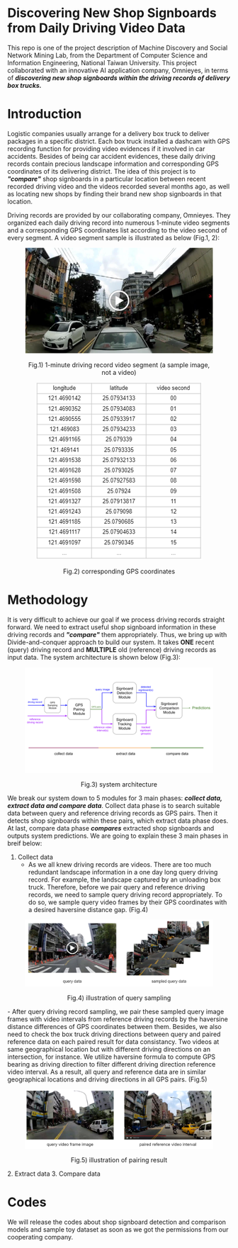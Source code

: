 # Discovering New Shop Signboards from Daily Driving Video Data
This repo is one of the project description of Machine Discovery and Social Network Mining Lab, from the Department of Computer Science and Information Engineering, National Taiwan University. This project collaborated with an innovative AI application company, Omnieyes, in terms of ***discovering new shop signboards within the driving records of delivery box trucks.***

# Introduction
Logistic companies usually arrange for a delivery box truck to deliver packages in a specific district. Each box truck installed a dashcam with GPS recording function for providing video evidences if it involved in car accidents. Besides of being car accident evidences, these daily driving records contain precious landscape information and corresponding GPS coordinates of its delivering district. The idea of this project is to ***"compare"*** shop signboards in a particular location between recent recorded driving video and the videos recorded several months ago, as well as locating new shops by finding their brand new shop signboards in that location. 

Driving records are provided by our collaborating company, Omnieyes. They organized each daily driving record into numerous 1-minute video segments and a corresponding GPS coordinates list according to the video second of every segment. A video segment sample is illustrated as below (Fig.1, 2):

<figure>
    <p align="center"><img src="/imgs/driving_record_sample.PNG" alt="Video segment sample">  
    <p align="center">Fig.1) 1-minute driving record video segment (a sample image, not a video)
    <p align="center"><img src="/imgs/gps_record_sample.PNG" alt="GPS record sample">  
    <p align="center">Fig.2) corresponding GPS coordinates 
</figure>


# Methodology
It is very difficult to achieve our goal if we process driving records straight forward. We need to extract useful shop signboard information in these driving records and ***"compare"*** them appropriately. Thus, we bring up with Divide-and-conquer approach to build our system. It takes **ONE** recent (query) driving record and **MULTIPLE** old (reference) driving records as input data. The system architecture is shown below (Fig.3):
<figure>
    <p align="center"><img src="/imgs/system_architecture.png" alt="System architecture">  
    <p align="center">Fig.3) system architecture
</figure>


We break our system down to 5 modules for 3 main phases: ***collect data, extract data and compare data***. Collect data phase is to search suitable data between query and reference driving records as GPS pairs. Then it detects shop signboards within these pairs, which extract data phase does. At last, compare data phase  ***compares*** extracted shop signboards and outputs system predictions. We are going to explain these 3 main phases in breif below:
1. Collect data
    -  As we all knew driving records are videos. There are too much redundant landscape information in a one day long query driving record. For example, the landscape captured by an unloading box truck. Therefore, before we pair query and reference driving records, we need to sample query driving record appropriately. To do so, we sample query video frames by their GPS coordinates with a desired haversine distance gap. (Fig.4)
<figure>
    <p align="center"><img src="/imgs/query_sampling.png" alt="Query sampling">  
    <p align="center">Fig.4) illustration of query sampling
</figure>
    -  After query driving record sampling, we pair these sampled query image frames with video intervals from reference driving records by the haversine distance differences of  GPS coordinates between them. Besides, we also need to check the box truck driving directions between query and paired reference data on each paired result for data consistancy. Two videos at same geographical location but with different driving directions on an intersection, for instance. We utilize haversine formula to compute GPS bearing as driving direction to filter different driving direction reference video interval. As a result, all query and reference data are in similar geographical locations and driving directions in all GPS pairs. (Fig.5)
<figure>
    <p align="center"><img src="/imgs/gps_pairing.png" alt="GPS pairing">  
    <p align="center">Fig.5) illustration of pairing result
</figure>
2. Extract data
3. Compare data

# Codes
We will release the codes about shop signboard detection and comparison models and sample toy dataset as soon as we got the permissions from our cooperating company.
